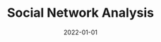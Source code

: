 ---
layout: post
date: 2022-01-01
layout: post
type: teaching
slug: Social Network Analysis
description: at IIITD
title: Social Network Analysis
# wordpress_id: 188
tags:
- SNA
---